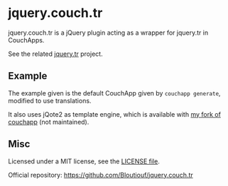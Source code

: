 jquery.couch.tr
===============

jquery.couch.tr is a jQuery plugin acting as a wrapper for jquery.tr in
CouchApps.

See the related [jquery.tr](https://github.com/Bloutiouf/jquery.tr) project.

Example
--------

The example given is the default CouchApp given by `couchapp generate`, modified
to use translations.

It also uses jQote2 as template engine, which is available with [my fork of
couchapp](https://github.com/Bloutiouf/couchapp) (not maintained).
 
Misc
----

Licensed under a MIT license, see the [LICENSE file](https://github.com/Bloutiouf/jquery.tr/blob/master/LICENSE).

Official repository: https://github.com/Bloutiouf/jquery.couch.tr